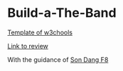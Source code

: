 # Build-a-The-Band
[Template of w3chools](https://www.w3schools.com/w3css/tryw3css_templates_band.htm)

[Link to review](https://thebandw3.netlify.app/)

With the guidance of [Son Dang F8](https://fullstack.edu.vn/)
